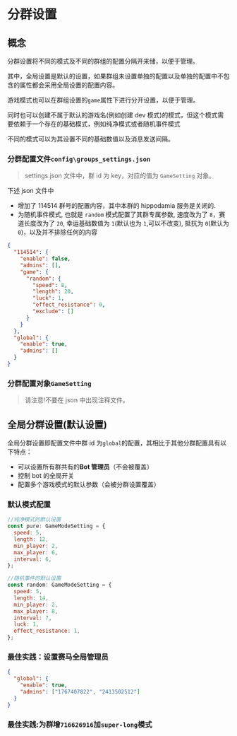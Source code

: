 # 分群设置

## 概念

分群设置将不同的模式及不同的群组的配置分隔开来储，以便于管理。

其中，全局设置是默认的设置，如果群组未设置单独的配置以及单独的配置中不包含的属性都会采用全局设置的配置内容。

游戏模式也可以在群组设置的`game`属性下进行分开设置，以便于管理。

同时也可以创建不属于默认的游戏名(例如创建 dev 模式)的模式，但这个模式需要依赖于一个存在的基础模式，例如纯净模式或者随机事件模式

不同的模式可以为其设置不同的基础数值以及消息发送间隔。

### 分群配置文件`config\groups_settings.json`

> settings.json 文件中，群 id 为 key，对应的值为 `GameSetting` 对象。

下述 json 文件中

- 增加了 114514 群号的配置内容，其中本群的 hippodamia 服务是关闭的.
- 为随机事件模式, 也就是 `random` 模式配置了其群专属参数, 速度改为了 `8`，赛道长度改为了 `20`, 幸运基础数值为 `1`(默认也为 `1`,可以不改变), 抵抗为 `0`(默认为 `0`)，以及并不排除任何的内容

```json
{
  "114514": {
    "enable": false,
    "admins": [],
    "game": {
      "random": {
        "speed": 8,
        "length": 20,
        "luck": 1,
        "effect_resistance": 0,
        "exclude": []
      }
    }
  },
  "global": {
    "enable": true,
    "admins": []
  }
}
```

### 分群配置对象`GameSetting`

> 请注意!不要在 json 中出现注释文件。

## 全局分群设置(默认设置)

全局分群设置即配置文件中群 id 为`global`的配置，其相比于其他分群配置具有以下特点：

- 可以设置所有群共有的**Bot 管理员**（不会被覆盖）
- 控制 bot 的全局开关
- 配置多个游戏模式的默认参数（会被分群设置覆盖）

### 默认模式配置

```js
//纯净模式的默认设置
const pure: GameModeSetting = {
  speed: 5,
  length: 12,
  min_player: 2,
  max_player: 6,
  interval: 6,
};

//随机事件的默认设置
const random: GameModeSetting = {
  speed: 5,
  length: 14,
  min_player: 2,
  max_player: 8,
  interval: 7,
  luck: 1,
  effect_resistance: 1,
};
```

### 最佳实践：设置赛马全局管理员

```json
{
  "global": {
    "enable": true,
    "admins": ["1767407822", "2413502512"]
  }
}
```

### 最佳实践:为群增`716626916`加`super-long`模式

```json

```
